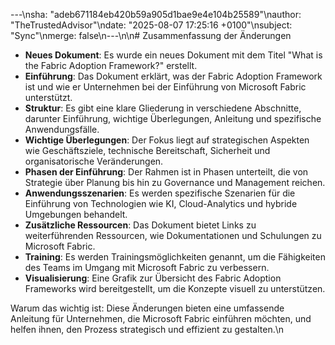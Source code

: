 ---\nsha: "adeb671184eb420b59a905d1bae9e4e104b25589"\nauthor: "TheTrustedAdvisor"\ndate: "2025-08-07 17:25:16 +0100"\nsubject: "Sync"\nmerge: false\n---\n\n# Zusammenfassung der Änderungen

- **Neues Dokument**: Es wurde ein neues Dokument mit dem Titel "What is the Fabric Adoption Framework?" erstellt.
- **Einführung**: Das Dokument erklärt, was der Fabric Adoption Framework ist und wie er Unternehmen bei der Einführung von Microsoft Fabric unterstützt.
- **Struktur**: Es gibt eine klare Gliederung in verschiedene Abschnitte, darunter Einführung, wichtige Überlegungen, Anleitung und spezifische Anwendungsfälle.
- **Wichtige Überlegungen**: Der Fokus liegt auf strategischen Aspekten wie Geschäftsziele, technische Bereitschaft, Sicherheit und organisatorische Veränderungen.
- **Phasen der Einführung**: Der Rahmen ist in Phasen unterteilt, die von Strategie über Planung bis hin zu Governance und Management reichen.
- **Anwendungsszenarien**: Es werden spezifische Szenarien für die Einführung von Technologien wie KI, Cloud-Analytics und hybride Umgebungen behandelt.
- **Zusätzliche Ressourcen**: Das Dokument bietet Links zu weiterführenden Ressourcen, wie Dokumentationen und Schulungen zu Microsoft Fabric.
- **Training**: Es werden Trainingsmöglichkeiten genannt, um die Fähigkeiten des Teams im Umgang mit Microsoft Fabric zu verbessern.
- **Visualisierung**: Eine Grafik zur Übersicht des Fabric Adoption Frameworks wird bereitgestellt, um die Konzepte visuell zu unterstützen.

Warum das wichtig ist: Diese Änderungen bieten eine umfassende Anleitung für Unternehmen, die Microsoft Fabric einführen möchten, und helfen ihnen, den Prozess strategisch und effizient zu gestalten.\n
